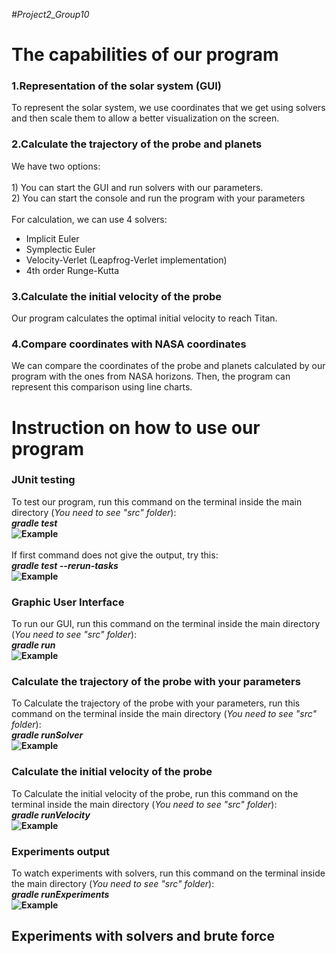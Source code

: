 *#Project2_Group10*
   # The capabilities of our program
   ### 1.Representation of the solar system (GUI)  
   To represent the solar system, we use coordinates that we get using solvers and then scale them to allow a better visualization on the screen.
   
   ### 2.Calculate the trajectory of the probe and planets
   We have two options:<br />
      <br>1) You can start the GUI and run solvers with our parameters. <br />
      2) You can start the console and run the program with your parameters <br />
   <br>For calculation, we can use 4 solvers: <br /> 
   - Implicit Euler <br />
   - Symplectic Euler <br />
   - Velocity-Verlet (Leapfrog-Verlet implementation) <br />
   - 4th order Runge-Kutta <br />
   
   ### 3.Calculate the initial velocity of the probe 
   Our program calculates the optimal initial velocity to reach Titan.
   
   ### 4.Compare coordinates with NASA coordinates
   We can compare the coordinates of the probe and planets calculated by our program with the ones from NASA horizons. Then, the program can represent this comparison using  line charts.
   
   
  # Instruction on how to use our program
  
  ### JUnit testing
   To test our program, run this command on the terminal inside the main directory (*You need to see "src" folder*): <br />
   ***gradle test*** <br />
   **![Example](https://github.com/GasparKuper/Project2_Group2/tree/main/readmeImages/gradleTest.png)** <br /> <br />
   If first command does not give the output, try this: <br />
   ***gradle test --rerun-tasks*** <br />
   **![Example](https://github.com/GasparKuper/Project2_Group2/tree/main/readmeImages/gradleTestSec.png)**
   
  ### Graphic User Interface
   To run our GUI, run this command on the terminal inside the main directory (*You need to see "src" folder*): <br />
   ***gradle run*** <br />
   **![Example](https://github.com/GasparKuper/Project2_Group2/tree/main/readmeImages/gradleRun.png)**
  
  ### Calculate the trajectory of the probe with your parameters 
   To Calculate the trajectory of the probe with your parameters, run this command on the terminal inside the main directory (*You need to see "src" folder*): <br />
   ***gradle runSolver*** <br />
   **![Example](https://github.com/GasparKuper/Project2_Group2/tree/main/readmeImages/runSolver.png)**
  
  ### Calculate the initial velocity of the probe 
   To Calculate the initial velocity of the probe, run this command on the terminal inside the main directory (*You need to see "src" folder*): <br />
   ***gradle runVelocity*** <br />
   **![Example](https://github.com/GasparKuper/Project2_Group2/tree/main/readmeImages/runVelocity.png)**
   
   ### Experiments output
   To watch experiments with solvers, run this command on the terminal inside the main directory (*You need to see "src" folder*): <br />
   ***gradle runExperiments*** <br />
   **![Example](https://github.com/GasparKuper/Project2_Group2/tree/main/readmeImages/runExperiments.png)**
   

  
  ## Experiments with solvers and brute force

